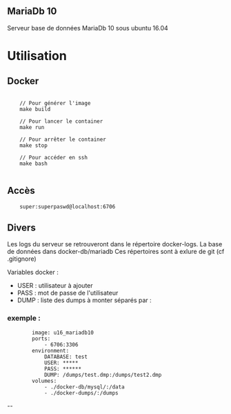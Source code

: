 MariaDb 10
---

Serveur base de données MariaDb 10 sous ubuntu 16.04

# Utilisation

## Docker

```
    
    // Pour générer l'image
    make build
    
    // Pour lancer le container
    make run
    
    // Pour arrêter le container
    make stop
    
    // Pour accéder en ssh
    make bash
    
```

## Accès

```
    super:superpaswd@localhost:6706
```

## Divers

Les logs du serveur se retrouveront dans le répertoire docker-logs.
La base de données dans docker-db/mariadb
Ces répertoires sont à exlure de git (cf .gitignore)

Variables docker :
* USER : utilisateur à ajouter
* PASS : mot de passe de l'utilisateur
* DUMP : liste des dumps à monter séparés par :

### exemple :

```
        image: u16_mariadb10
        ports:
            - 6706:3306
        environment:
            DATABASE: test
            USER: *****
            PASS: ******
            DUMP: /dumps/test.dmp:/dumps/test2.dmp
        volumes:
            - ./docker-db/mysql/:/data
            - ./docker-dumps/:/dumps
```

--